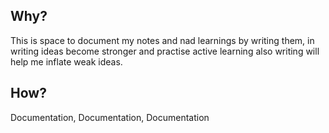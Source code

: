 ## Why?
This is space to document my notes and nad learnings by writing them, in writing ideas become stronger and practise active learning also writing will help me inflate weak ideas.

## How?
Documentation, Documentation, Documentation


